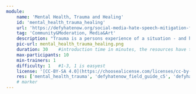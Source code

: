```yaml
---
module:
    name: 'Mental Health, Trauma and Healing'
    id: 'mental_health_trauma_healing'
    url: 'https://defyhatenow.org/social-media-hate-speech-mitigation-field-guide-v2-cameroon/'
    tag: 'Community&Moderation, Media&Art'
    description: "Trauma is a persons experience of a situation - and how they think and feel about it afterwards. This modul gives information about trauma, mental health and healing in the context of social media."
    pic-url: mental_health_trauma_healing.png
    duration: 30    #introduction time in minutes, the resources have their own time blocks
    max-participants: 10
    min-trainers: 1
    difficulty: 1   #1-3, 1 is easyest
    license: '[CC-BY-SA 4.0](https://choosealicense.com/licenses/cc-by-sa-4.0/)'
    res: ['mental_health_trauma', 'defyhatenow_field_guide_c5', 'defyhatenow_facilitator_notes']
    # marker
---  
```

